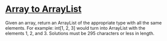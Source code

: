 # [Array to ArrayList](https://www.codewars.com/kata/array-to-arraylist "https://www.codewars.com/kata/5dcc7067be0cc40001ec5336")

Given an array, return an ArrayList of the appropriate type with all the same elements.
For example: int[1, 2, 3] would turn into ArrayList with the elements 1, 2, and 3.
Solutions must be 295 characters or less in length.